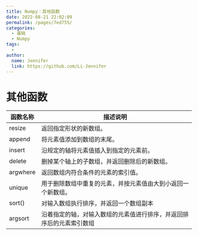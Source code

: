 ```yaml
---
title: Numpy：其他函数
date: 2022-08-21 22:02:09
permalink: /pages/7ed755/
categories:
  - 基础
  - Numpy
tags:
  - 
author: 
  name: Jennifer
  link: https://github.com/Li-Jennifer
---
```

# 其他函数
| 函数名称     | 描述说明                               |
|----------|------------------------------------|
| resize   | 返回指定形状的新数组。                        |
| append   | 将元素值添加到数组的末尾。                      |
| insert   | 沿规定的轴将元素值插入到指定的元素前。                |
| delete   | 删掉某个轴上的子数组，并返回删除后的新数组。             |
| argwhere | 返回数组内符合条件的元素的索引值。                  |
| unique   | 用于删除数组中重复的元素，并按元素值由大到小返回一个新数组。     |
| sort()   | 对输入数组执行排序，并返回一个数组副本                |
| argsort  | 沿着指定的轴，对输入数组的元素值进行排序，并返回排序后的元素索引数组 |
